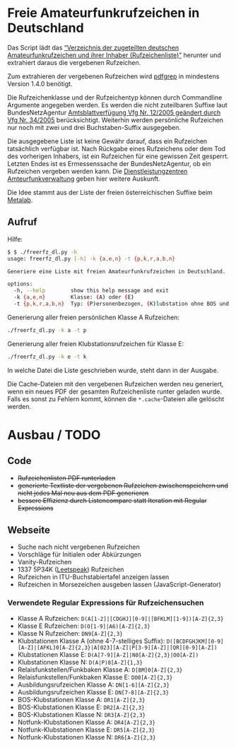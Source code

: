 # Freie Amateurfunkrufzeichen in Deutschland

Das Script lädt das [“Verzeichnis der zugeteilten deutschen Amateurfunkrufzeichen und
ihrer Inhaber (Rufzeichenliste)”](https://data.bundesnetzagentur.de/Bundesnetzagentur/SharedDocs/Downloads/DE/Sachgebiete/Telekommunikation/Unternehmen_Institutionen/Frequenzen/Amateurfunk/Rufzeichenliste/rufzeichenliste_afu.pdf) herunter und extrahiert daraus die vergebenen Rufzeichen.

Zum extrahieren der vergebenen Rufzeichen wird [pdfgrep](https://pdfgrep.org) in mindestens Version 1.4.0 benötigt.

Die Rufzeichenklasse und der Rufzeichentyp können durch Commandline Argumente angegeben werden. Es werden die nicht zuteilbaren Suffixe laut BundesNetzAgentur [Amtsblattverfügung Vfg Nr. 12/2005 geändert durch Vfg Nr. 34/2005](https://www.bundesnetzagentur.de/SharedDocs/Downloads/DE/Sachgebiete/Telekommunikation/Unternehmen_Institutionen/Frequenzen/Amateurfunk/AmtsblattverfuegungenAFu/Vfg122005ge228ndertdurcId1833pdf.pdf?__blob=publicationFile&v=4) berücksichtigt. Weiterhin werden persönliche Rufzeichen nur noch mit zwei und drei Buchstaben-Suffix ausgegeben.

Die ausgegebene Liste ist keine Gewähr darauf, dass ein Rufzeichen tatsächlich verfügbar ist. Nach Rückgabe eines Rufzeichens oder dem Tod des vorherigen Inhabers, ist ein Rufzeichen für eine gewissen Zeit gesperrt. Letzten Endes ist es Ermessenssache der BundesNetzAgentur, ob ein Rufzeichen vergeben werden kann. Die [Dienstleistungzentren Amteurfunkverwaltung](http://www.bundesnetzagentur.de/DE/Sachgebiete/Telekommunikation/Unternehmen_Institutionen/Frequenzen/SpezielleAnwendungen/Amateurfunk/amateurfunk_node.html) geben hier weitere Auskunft.

Die Idee stammt aus der Liste der freien österreichischen Suffixe beim [Metalab](https://metalab.at/wiki/MetaFunk/Rufzeichen).

## Aufruf

Hilfe:

``` bash
$ $ ./freerfz_dl.py -h
usage: freerfz_dl.py [-h] -k {a,e,n} -t {p,k,r,a,b,n}

Generiere eine Liste mit freien Amateurfunkrufzeichen in Deutschland.

options:
  -h, --help        show this help message and exit
  -k {a,e,n}        Klasse: (A) oder (E)
  -t {p,k,r,a,b,n}  Typ: (P)ersonenbezogen, (K)lubstation ohne BOS und Notfunk, (R)elais/Funkbake, (A)usbildungsrufzeichen, (B)OS-Klubstationen, Klubstationen für (N)otfunkgruppen privatrechtlicher Organisationen
```

Generierung aller freien persönlichen Klasse A Rufzeichen:

``` bash
./freerfz_dl.py -k a -t p
```

Generierung aller freien Klubstationsrufzeichen für Klasse E:

``` bash
./freerfz_dl.py -k e -t k
```

In welche Datei die Liste geschrieben wurde, steht dann in der Ausgabe.

Die Cache-Dateien mit den vergebenen Rufzeichen werden neu generiert, wenn ein neues PDF der gesamten Rufzeichenliste runter geladen wurde. Falls es sonst zu Fehlern kommt, können die ```*.cache```-Dateien alle gelöscht werden.

# Ausbau / TODO

## Code

- ~~Rufzeichenlisten PDF runterladen~~
- ~~generierte Textliste der vergebenen Rufzeichen zwischenspeichern und nicht jedes Mal neu aus dem PDF generieren~~
- ~~bessere Effizienz durch Listencompare statt Iteration mit Regular Expressions~~

## Webseite

- Suche nach nicht vergebenen Rufzeichen
- Vorschläge für Initialen oder Abkürzungen
- Vanity-Rufzeichen
- 1337 5P34K ([Leetspeak](https://de.wikipedia.org/wiki/Leetspeak)) Rufzeichen
- Rufzeichen in ITU-Buchstabiertafel anzeigen lassen
- Rufzeichen in Morsezeichen ausgeben lassen (JavaScript-Generator)

### Verwendete Regular Expressions für Rufzeichensuchen

- Klasse A Rufzeichen: `D(A[1-2]|[CDGHJ][0-9]|[BFKLM][1-9])[A-Z]{2,3}`
- Klasse E Rufzeichen: `D(O[1-9]|A6)[A-Z]{2,3}`
- Klasse N Rufzeichen: `DN9[A-Z]{2,3}`
- Klubstationen Klasse A (ohne 4-7-stelliges Suffix): `D([BCDFGHJKM][0-9][A-Z]|[AFKL]0[A-Z]{2,3}|A[023][A-Z]|P[3-9][A-Z]|[QR][0-9][A-Z])`
- Klubstationen Klasse E: `D(A[7-9][A-Z]|N0[A-Z]{2,3}|O0[A-Z])`
- Klubstationen Klasse N: `D(A|P)8[A-Z]{1,3}`
- Relaisfunkstellen/Funkbaken Klasse A: `D[BM]0[A-Z]{2,3}`
- Relaisfunkstellen/Funkbaken Klasse E: `DO0[A-Z]{2,3}`
- Ausbildungsrufzeichen Klasse A: `DN[1-6][A-Z]{2,3}`
- Ausbildungsrufzeichen Klasse E: `DN[7-8][A-Z]{2,3}`
- BOS-Klubstationen Klasse A: `DR1[A-Z]{2,3}`
- BOS-Klubstationen Klasse E: `DR2[A-Z]{2,3}`
- BOS-Klubstationen Klasse N: `DR3[A-Z]{2,3}`
- Notfunk-Klubstationen Klasse A: `DR4[A-Z]{2,3}`
- Notfunk-Klubstationen Klasse E: `DR5[A-Z]{2,3}`
- Notfunk-Klubstationen Klasse N: `DR6[A-Z]{2,3}`
